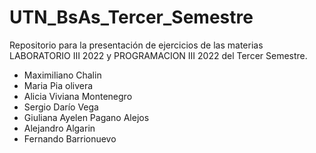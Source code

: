 # UTN_BsAs_Tercer_Semestre

Repositorio para la presentación de ejercicios de las materias LABORATORIO III 2022 y PROGRAMACION III 2022 
 del Tercer Semestre.

- Maximiliano Chalin 
- Maria Pia olivera 
- Alicia Viviana Montenegro 
- Sergio Darío Vega 
- Giuliana Ayelen Pagano Alejos
- Alejandro Algarin 
- Fernando Barrionuevo
